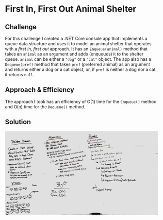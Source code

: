 # First In, First Out Animal Shelter

## Challenge

For this challenge I created a .NET Core console app that implements a queue data structure and uses it to model an animal shelter that operates with a *first in, first out* approach. It has an `Enqueue(animal)` method that takes an `animal` as an argument and adds (enqueues) it to the shelter queue. `animal` can be either a `"dog"` or a `"cat"` object. The app also has a `Dequeue(pref)` method that takes `pref` (preferred animal) as an argument and returns either a dog or a cat object, or, if `pref` is neither a dog nor a cat, it returns `null`.

## Approach & Efficiency

The approach I took has an efficiency of O(1) time for the `Enqueue()` method and O(n) time for the `Dequeue()` method.

## Solution

![Whiteboard Planning](https://github.com/amjcurtis/data-structures-and-algorithms/blob/fifo_animal_shelter/assets/fifo-animal-shelter.JPG)